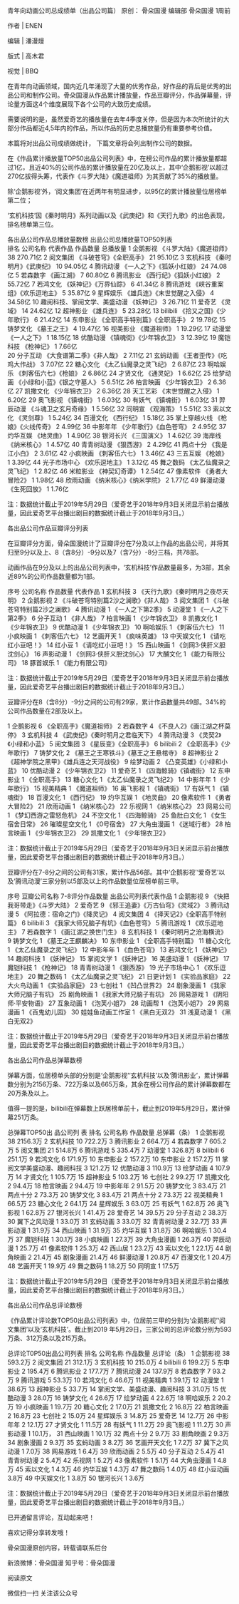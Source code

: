 
青年向动画公司总成绩单（出品公司篇）
原创： 骨朵国漫 编辑部 骨朵国漫 1周前


作者 | ENEN

编辑 | 潘漫熳

版式 | 高木君

视觉 | BBQ


在青年向动画领域，国内近几年涌现了大量的优秀作品，好作品的背后是优秀的出品公司和制作公司。骨朵国漫从作品累计播放量，作品豆瓣评分，作品弹幕量，评论量方面这4个维度展现下各个公司的大致历史成绩。


需要说明的是，虽然爱奇艺的播放量在去年4季度关停，但是因为本次所统计的大部分作品都近4,5年内的作品，所以作品的历史总播放量仍有重要参考价值。


本篇将对出品公司成绩做统计， 下篇文章将会列出制作公司的数据。




在《作品累计播放量TOP50出品公司列表》中，在榜公司作品的累计播放量都超过1亿，且近40%的公司作品的累计播放量在20亿及以上，其中‘企鹅影视’以超过270亿拔得头筹，代表作《斗罗大陆》《魔道祖师》为其贡献了35%的播放量。


除‘企鹅影视’外，‘阅文集团’在近两年有明显进步，以95亿的累计播放量位居榜单第二位；


‘玄机科技’因《秦时明月》系列动画以及《武庚纪》和《天行九歌》的出色表现，排名榜单第三位。




各出品公司作品总播放量数榜
 出品公司总播放量TOP50列表  
排名 公司名称 代表作品 作品数量 总播放量 
1 企鹅影视 《斗罗大陆》《魔道祖师》 38 270.71亿 
2 阅文集团 《斗破苍穹》《全职高手》 21 95.10亿 
3 玄机科技 《秦时明月》《武庚纪》 10 94.05亿 
4 腾讯动漫 《一人之下》《狐妖小红娘》 24 74.08亿 
5 若森数字 《画江湖》 7 60.80亿 
6 腾讯影业 《西行纪》《狐妖小红娘》 2 55.72亿 
7 若鸿文化 《妖神记》《万界仙踪》 6 41.34亿 
8 腾讯游戏 《峡谷重案组》《欢乐逗地主》 5 35.87亿 
9 星辉娱乐 《雄兵连》《末世觉醒之入侵》 4 34.58亿 
10 趣阅科技、掌阅文学、美盛动漫 《妖神记》 3 26.71亿 
11 爱奇艺 《灵域》 14 24.62亿 
12 超神影业 《雄兵连》 5 23.28亿 
13 bilibili 《拾又之国》《少年歌行》 6 21.42亿 
14 东申影业 《全职高手特别篇》《全职高手》 2 19.78亿 
15 铸梦文化 《墓王之王》 4 19.47亿 
16 视美影业 《魔道祖师》 1 19.29亿 
17 动漫堂 《一人之下》 1 18.15亿 
18 优酷动漫 《镇魂街》《少年锦衣卫》 3 12.39亿 
19 魔铠科技 《枪神记》 1 7.66亿   
20 分子互动 《大食谱第二季》《非人哉》 2 7.11亿 
21 玄蚂动画 《王者歪传》《吃鸡大作战》 3 7.07亿 
22 糖心文化 《太乙仙魔录之灵飞纪》 2 6.87亿 
23 啊哈娱乐 《刺客伍六七》《枪娘》 2 6.86亿 
24 才贤文化 《通灵妃》 1 6.62亿 
25 绘梦动画 《小绿和小蓝》《银之守墓人》 5 6.51亿 
26 柏言映画 《少年锦衣卫》 2 6.36亿 
27 凯撒文化 《少年锦衣卫》 2 6.36亿 
28 天工艺彩 《末世觉醒之入侵》 1 6.20亿 
29 奥飞影视 《镇魂街》 1 6.03亿 
30 有妖气 《镇魂街》 1 6.03亿 
31 羿辰动漫 《斗魂卫之玄月奇缘》 1 5.56亿 
32 同明宣 《观海策》 1 5.51亿 
33 索以文化 《灵剑尊》 1 5.24亿 
34 百漫文化 《西行纪》 1 5.18亿 
35 掌上穿越火线 《枪娘》《火线传奇》 2 4.99亿 
36 中影年年 《少年歌行》《血色苍穹》 2 4.95亿 
37 灼华互娱 《地灵曲》 1 4.90亿 
38 银河长兴 《三国演义》 1 4.62亿 
39 海岸线 《纳米核心》 1 4.57亿 
40 青青树动漫 《狠西游》 2 4.29亿 
41 两点十分 《我是江小白》 2 3.61亿 
42 小疯映画 《刺客伍六七》 1 3.46亿 
43 三五互娱 《枪娘》 1 3.39亿 
44 光子市场中心 《欢乐逗地主》 1 3.12亿 
45 舞之数码 《太乙仙魔录之灵飞纪》 1 2.82亿 
46 米粒影业 《神契幻奇谭》 1 2.54亿 
47 像素软件 《勇者大冒险2》 1 1.98亿 
48 欣雨动画 《纳米核心》《纳米学院》 2 1.77亿 
49 鲜漫动漫 《生死回放》 1 1.76亿 


注：数据统计截止于2019年5月29日（爱奇艺于2018年9月3日关闭显示前台播放量，因此爱奇艺平台播出剧目的数据统计截止于2018年9月3日。）


各出品公司作品豆瓣评分列表




在豆瓣评分方面，骨朵国漫统计了豆瓣评分在7分及以上作品的出品公司，并将其归至9分以及上、8（含8分）-9分以及7（含7分）-8分三档，共78部。


动画作品在9分及以上的出品公司列表中，‘玄机科技’作品数量最多，为3部，其余近89%的公司作品数量都为1部。

序号 公司名称 作品数量 代表作品 
1 玄机科技 3 《天行九歌》《秦时明月之夜尽天明》 
2 企鹅影视 2 《斗破苍穹特别篇2沙之澜歌》《非人哉》 
3 阅文集团 1 《斗破苍穹特别篇2沙之澜歌》 
4 腾讯动漫 1 《一人之下第2季》 
5 动漫堂 1 《一人之下第2季》 
6 分子互动 1 《非人哉》 
7 柏言映画 1 《少年锦衣卫》 
8 凯撒文化 1 《少年锦衣卫》 
9 优酷动漫 1 《少年锦衣卫》 
10 啊哈娱乐 1 《刺客伍六七》 
11 小疯映画 1 《刺客伍六七》 
12 艺画开天 1 《疯味英雄》 
13 中天娱文化 1 《请吃红小豆吧！》 
14 红小豆 1 《请吃红小豆吧！》 
15 西山映画 1 《剑网3·侠肝义胆沈剑心》 
16 声影动漫 1 《剑网3·侠肝义胆沈剑心》 
17 大酺文化 1 《能力有限公司》 
18 豚首娱乐 1 《能力有限公司》 


注：数据统计截止于2019年5月29日（爱奇艺于2018年9月3日关闭显示前台播放量，因此爱奇艺平台播出剧目的数据统计截止于2018年9月3日。）


豆瓣评分在8（含8分）-9分之间的公司有29家，累计作品数量共49部。34%的公司作品数量在2部及以上。

1 企鹅影视 6 《全职高手》《魔道祖师》 
2 若森数字 4 《不良人2》《画江湖之杯莫停》 
3 玄机科技 4 《武庚纪》《秦时明月之君临天下》 
4 腾讯动漫 3 《灵契2》《小绿和小蓝》 
5 阅文集团 3 《星辰变》《全职高手》 
6 bilibili 2 《全职高手》《少年歌行》 
7 铸梦文化 2 《墓王之王寒铁斗》《墓王之王悬棺寺》 
8 超神影业 2 《超神学院之黑甲》《雄兵连之天河战役》 
9 绘梦动画 2 《凸变英雄》《小绿和小蓝》 
10 优酷动漫 2 《少年锦衣卫2》 
11 爱奇艺 1 《四海鲸骑》《镇魂街》 
12 东申影业 1 《全职高手》 
13 糖心文化 1 《太乙仙魔录之灵飞纪2》 
14 中影年年 1 《少年歌行》 
15 视美精典 1 《魔道祖师》 
16 奥飞影视 1 《镇魂街》 
17 有妖气 1 《镇魂街》 
18 百漫文化 1 《西行纪》 
19 灼华互娱 1 《地灵曲》 
20 像素软件 1 《勇者大冒险2》 
21 欣雨动画 1 《纳米核心2》 
22 乐视网 1 《纳米核心2》 
23 网易公司 1 《梦幻西游之雷怒危机》 
24 不空文化 1 《四海鲸骑》 
25 鱼肚白文化 1 《女生宿舍日常》 
26 璀璨星空文化 1 《0号宿舍》 
27 大角虫漫画 1 《迷域行者》 
28 柏言映画 1 《少年锦衣卫2》 
29 凯撒文化 1 《少年锦衣卫2》 


注：数据统计截止于2019年5月29日（爱奇艺于2018年9月3日关闭显示前台播放量，因此爱奇艺平台播出剧目的数据统计截止于2018年9月3日。）


豆瓣评分在7-8分之间的公司有31家，累计作品56部。其中‘企鹅影视’‘爱奇艺’以及‘腾讯动漫’三家分别以5部及以上的作品数量位居榜单前三甲。

序号 豆瓣公司名称 7-8评分作品数量 出品公司列表代表作品 
1 企鹅影视 9 《快把我哥带走》《斗罗大陆》 
2 爱奇艺 9 《邪王追妻》《万古仙穹》《灵域2》 
3 腾讯动漫 5 《阿拉德：宿命之门》《降灵记》 
4 阅文集团 4 《择天记2》《全职高手特别篇》 
6 bilibili 3 《我家大师兄脑子有坑》《血色苍穹》 
5 腾讯游戏 1 《欢乐逗地主》 
7 若森数字 1 《画江湖之换世门生》 
8 玄机科技 1 《秦时明月之沧海横流》 
9 铸梦文化 1 《墓王之王麒麟决》 
10 东申影业 1 《全职高手特别篇》 
11 糖心文化 1 《太乙仙魔录之灵飞纪》 
12 中影年年 1 《血色苍穹》 
13 若鸿文化 1 《妖神记》 
14 趣阅科技 1 《妖神记》 
15 掌阅文学 1 《妖神记》 
16 美盛动漫 1 《妖神记》 
17 魔铠科技 1 《枪神记》 
18 青青树动漫 1 《狠西游》 
19 光子市场中心 1 《欢乐逗地主》 
20 舞之数码 1 《太乙仙魔录之灵飞纪》 
21 日更计划 1 《实验品家庭》 
22 大火鸟动画 1 《实验品家庭》 
23 七创社 1 《凹凸世界2》 
24 剧象漫画 1 《我家大师兄脑子有坑》 
25 剧角映画 1 《我家大师兄脑子有坑》 
26 网易游戏 1 《阴阳师·平安物语》 
27 互象动画 1 《泡芙小姐7》 
28 动画帮 1 《泡芙小姐7》 
29 网易漫画 1 《百鬼幼儿园》 
30 娃娃鱼动画工作室 1 《黑白无双2》 
31 浅夏动漫 1 《黑白无双2》 


注：数据统计截止于2019年5月29日（爱奇艺于2018年9月3日关闭显示前台播放量，因此爱奇艺平台播出剧目的数据统计截止于2018年9月3日。）


各出品公司作品总弹幕数榜


弹幕方面，位居榜单头部的分别是‘企鹅影视’‘玄机科技’以及‘腾讯影业’，累计弹幕数分别为2156万条、722万条以及665万条，其余在榜公司作品的累计弹幕数都在20万条及以上。


值得一提的是，bilibili在弹幕数上跃居榜单前十，截止到2019年5月29日，累计弹幕251万条。

 总弹幕TOP50出 品公司列 表 
排名 公司名称 作品数量 总弹幕（条） 
1 企鹅影视 38 2156.3万 
2 玄机科技 10 722.2万 
3 腾讯影业 2 664.7万 
4 若森数字 7 605.2万 
5 阅文集团 21 514.8万 
6 腾讯游戏 5 335.4万 
7 动漫堂 1 326.8万 
8 bilibili 6 251.1万 
9 若鸿文化 6 171.9万 
10 东申影业 2 157.2万 
10 东申影业 2 157.2万 
11 掌阅文学美盛动漫、趣阅科技 3 121.2万 
12 优酷动漫 3 110.9万 
13 绘梦动画 4 107.9万 
14 才贤文化 1 105.7万 
15 超神影业 5 103.2万 
16 七创社 2 99.2万 
17 凯撒文化 2 94.4万 
18 柏言映画 2 94.4万 
19 中影年年 2 91.5万 
20 铸梦文化 3 83.4万 
21 两点十分 2 73.3万 
20 铸梦文化 3 83.4万
21 两点十分 2 73.3万
22 视美精典 1 66.5万
23 糖心文化 2 64.1万
24 星辉娱乐 3 63.0万
25 有妖气 1 62.8万
26 奥飞影视 1 62.8万
27 银河长兴 1 41.4万
28 爱奇艺 14 39.5万
29 分子互动 2 38.3万
30 翼下之风动漫 1 33.0万
31 玄蚂动画 3 33.0万
32 青青树动漫 2 32.7万
33 声影动漫 1 31.9万
34 西山映画 1 31.9万
35 灼华互娱 1 31.8万
36 啊哈娱乐 1 30.4万
37 魔铠科技 1 30.1万
38 小疯映画 1 27.3万
39 大角虫漫画 1 26.3万
40 羿辰动漫 1 25.7万
41 像素软件 1 25.3万
42 西山居 1 23.2万
43 索以文化 1 22.1万
44 剧角映画 2 21.4万
45 剧象漫画 21.4万
46 鲜漫动漫 1 20.8万
47 百漫文化 1 20.4万
48 艺画开天 1 19.9万
49 舞之数码 1 18.2万
50 同明宣 1 17.5万


注：数据统计截止于2019年5月29日（爱奇艺于2018年9月3日关闭显示前台播放量，因此爱奇艺平台播出剧目的数据统计截止于2018年9月3日。）


各出品公司作品总评论数榜


《作品累计评论数TOP50出品公司列表》中，位居前三甲的分别为‘企鹅影视’‘阅文集团’以及‘玄机科技’。截止到2019 年5月29日，三家公司的总评论数分别为593万条、312万条以及215万条。

总评论T0P50出品公司列表
排名 公司名称 作品数量 总评论（条）
1 企鹅影视 38 593.2万
2 阅文集团 21 312.1万
3 玄机科技 10 215.0万
4 bilibili 6 199.2万
5 东申影业 2 195.4万
6 腾讯影业 2 177.7万
7 腾讯动漫 24 137.9万
8 若森数字 7 93.2万
9 腾讯游戏 5 53.3万
10 若鸿文化 6 46.6万
11 视美精典 1 39.1万
12 动漫堂 1 38.6万
13 超神影业 5 33.7万
14 掌阅文学、美盛动漫、趣阅科技 3 31.0万
15 优酷动漫 3 28.0万
16 铸梦文化 4 26.6万
17 绘梦动画 4 22.6万
18 啊哈娱乐 2 20.2万
19 小疯映画 1 19.7万
20 糖心文化 2 17.0万
21 凯撒文化 2 16.8万
22 柏言映画 2 16.8万
23 七创社 2 15.0万
24 星辉娱乐 3 14.8万
25 爱奇艺 14 12.7万
26 中影年年 2 12.1万
27 才贤文化 1 11.5万
28 有妖气 1 11.2万
29 奥飞影视 1 11.2万
30 声影动漫 1 10.1万，
31 西山映画 1 10.1万
32 两点十分 2 9.7万
33 剧角映画 2 9.3万
34 剧象漫画 2 9.3万
35 玄蚂动画 3 8.2万
36 艺画开天文化 1 7.2万
37 冀下之风动漫 1 7.0万
38 网易游戏 1 6.4万
39 欣雨动画 2 5.5万
40 分子互动 2 5.4万
41 青青树动漫 2 5.4万
42 乐视网 1 5.2万
43 像素软件 1 5.1万
44 大角虫漫画 1 4.8万
45 索以文化 1 4.3万
46 灼华互娱 1 4.3万
47 舞之数码 1 4.0万
48 红小豆动画 3.8万
49 中天娱文化 1 3.8万
50 银河长兴 1 3.6万



注：数据统计截止于2019年5月29日（爱奇艺于2018年9月3日关闭显示前台播放量，因此爱奇艺平台播出剧目的数据统计截止于2018年9月3日。）



已开通留言评论，互动起来吧！

喜欢记得分享转发哦！

骨朵国漫原创内容，转载请联系后台

新浪微博：骨朵国漫    知乎号：骨朵国漫

阅读原文

微信扫一扫
关注该公众号
